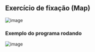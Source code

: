## Exercício de fixação (Map)
![image](https://raw.githubusercontent.com/devjleonardo/assets/main/Generics-Set-Map-java/12_Exerc%C3%ADcio%20de%20fixa%C3%A7%C3%A3o%20(Map)/exercicio.png)

### Exemplo do programa rodando
![image](https://raw.githubusercontent.com/devjleonardo/assets/main/Generics-Set-Map-java/12_Exerc%C3%ADcio%20de%20fixa%C3%A7%C3%A3o%20(Map)/exemplo%20do%20programa%20rodando.png)